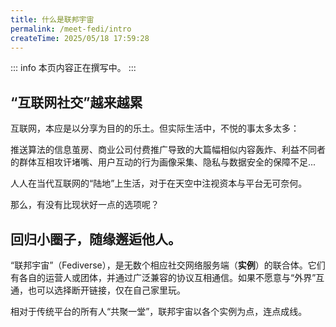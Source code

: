 ```yaml
---
title: 什么是联邦宇宙
permalink: /meet-fedi/intro
createTime: 2025/05/18 17:59:28
---
```

::: info
本页内容正在撰写中。
:::
## “互联网社交”越来越累

互联网，本应是以分享为目的的乐土。但实际生活中，不悦的事太多太多：

推送算法的信息茧房、商业公司付费推广导致的大篇幅相似内容轰炸、利益不同者的群体互相攻讦堵嘴、用户互动的行为画像采集、隐私与数据安全的保障不足...

人人在当代互联网的“陆地”上生活，对于在天空中注视资本与平台无可奈何。

那么，有没有比现状好一点的选项呢？

## 回归小圈子，随缘邂逅他人。

“联邦宇宙”（Fediverse），是无数个相应社交网络服务端（**实例**）的联合体。它们有各自的运营人或团体，并通过广泛兼容的协议互相通信。如果不愿意与“外界”互通，也可以选择断开链接，仅在自己家里玩。

相对于传统平台的所有人“共聚一堂”，联邦宇宙以各个实例为点，连点成线。